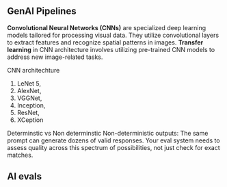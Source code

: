 ## GenAI Pipelines

**Convolutional Neural Networks (CNNs)** are specialized deep learning models tailored for processing visual data. They utilize convolutional layers to extract features and recognize spatial patterns in images.
**Transfer learning** in CNN architecture involves utilizing pre-trained CNN models to address new image-related tasks. 

CNN architechture
1. LeNet 5,
2. AlexNet,
3. VGGNet,
4. Inception,
5. ResNet,
6. XCeption

Determinstic vs Non determinstic 
Non-deterministic outputs: The same prompt can generate dozens of valid responses. Your eval system needs to assess quality across this spectrum of possibilities, not just check for exact matches.
## AI evals
